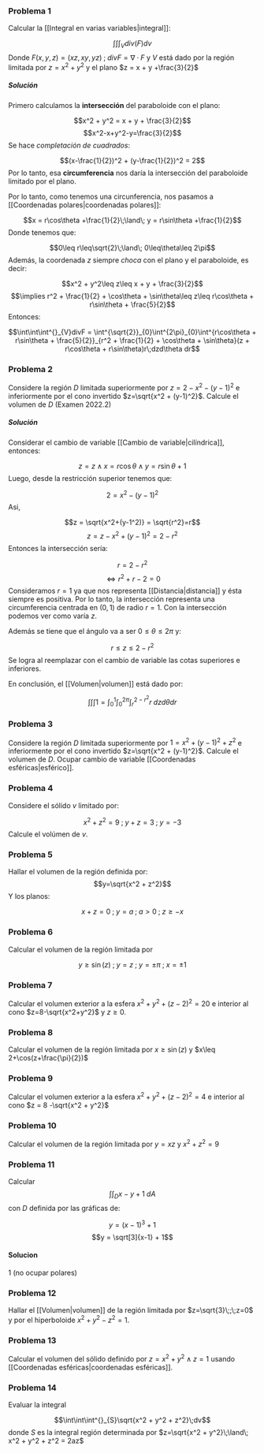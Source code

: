 
### Problema 1 

Calcular la [[Integral en varias variables|integral]]: 

$$\int\int\int_Vdiv(F)dv$$ 
Donde $F(x,y,z) = (xz, xy, yz)\;;\; divF =\nabla · F$  y $V$ está dado por la región limitada por $z = x^2 + y^2$ y el plano $z = x + y +\frac{3}{2}$ 

##### Solución 

Primero calculamos la **intersección** del paraboloide con el plano: 

$$x^2 + y^2 = x + y + \frac{3}{2}$$ $$x^2-x+y^2-y=\frac{3}{2}$$ Se hace *completación de cuadrados*: 

$$(x-\frac{1}{2})^2 + (y-\frac{1}{2})^2 = 2$$ 
Por lo tanto, esa **circumferencia** nos daría la intersección del paraboloide limitado por el plano. 

Por lo tanto, como tenemos una circunferencia, nos pasamos a [[Coordenadas polares|coordenadas polares]]: 

$$x = r\cos\theta +\frac{1}{2}\;\land\; y = r\sin\theta +\frac{1}{2}$$ 
Donde tenemos que: 

$$0\leq r\leq\sqrt{2}\;\land\; 0\leq\theta\leq 2\pi$$ 
Además, la coordenada $z$ siempre *choca* con el plano y el paraboloide, es decir: 

$$x^2 + y^2\leq z\leq x + y + \frac{3}{2}$$ $$\implies r^2 + \frac{1}{2} + \cos\theta + \sin\theta\leq z\leq r\cos\theta + r\sin\theta + \frac{5}{2}$$ 
Entonces: 

$$\int\int\int^{}_{V}divF = \int^{\sqrt{2}}_{0}\int^{2\pi}_{0}\int^{r\cos\theta + r\sin\theta + \frac{5}{2}}_{r^2 + \frac{1}{2} + \cos\theta + \sin\theta}(z + r\cos\theta + r\sin\theta)r\;dzd\theta dr$$

### Problema 2

Considere la región $D$ limitada superiormente por $z = 2-x^2-(y-1)^2$ e inferiormente por el cono invertido $z=\sqrt{x^2 + (y-1)^2}$. Calcule el volumen de $D$ (Examen 2022.2)

##### Solución 

Considerar el cambio de variable [[Cambio de variable|cilíndrica]], entonces: 

$$z=z\;\land\; x=r\cos\theta\;\land\; y=r\sin\theta + 1$$ 
Luego, desde la restricción superior tenemos que: 

$$2 =  x^2 - (y-1)^2$$ 
Asi, 

$$z = \sqrt{x^2+(y-1^2)} = \sqrt{r^2}=r$$ $$z = z-x^2 + (y-1)^2 = 2-r^2$$ 
Entonces la intersección sería: 

$$r = 2 - r^2$$ $$\iff r^2 + r - 2 = 0$$ 
Consideramos $r=1$ ya que nos representa [[Distancia|distancia]] y ésta siempre es positiva. Por lo tanto, la intersección representa una circumferencia centrada en $(0,1)$ de radio $r=1$. Con la intersección podemos ver como varía $z$. 

Además se tiene que el ángulo va a ser $0\leq\theta\leq 2\pi$ y: 

$$r\leq z\leq 2-r^2$$ 
Se logra al reemplazar con el cambio de variable las cotas superiores e inferiores. 

En conclusión, el [[Volumen|volumen]] está dado por: 

$$\int\int\int 1 = \int^{1}_{0}\int^{2\pi}_{0}\int^{2-r^2}_{r}r\;dzd\theta dr$$ 

### Problema 3

Considere la región $D$ limitada superiormente por $1 = x^2 + (y-1)^2 + z^2$ e inferiormente por el cono invertido $z=\sqrt{x^2 + (y-1)^2}$. Calcule el volumen de $D$. Ocupar cambio de variable [[Coordenadas esféricas|esférico]]. 

### Problema 4

Considere el sólido $v$ limitado por: 

$$x^2 + z^2 = 9\;;\; y + z = 3\;;\; y = -3$$ 
Calcule el volúmen de $v$. 

### Problema 5

Hallar el volumen de la región definida por: 
$$y=\sqrt{x^2 + z^2}$$ Y los planos: 

$$x + z = 0\;;\;y = a\;;\;a>0\;;\;z\geq -x$$ 
### Problema 6

Calcular el volumen de la región limitada por

$$y\geq\sin(z)\;;\;y=z\;;\;y=\pm\pi\;;\;x=\pm 1$$

### Problema 7

Calcular el volumen exterior a la esfera $x^2 + y^2 + (z-2)^2 = 20$ e interior al cono $z=8-\sqrt{x^2+y^2}$  y $z\geq 0$. 

### Problema 8

Calcular el volumen de la región limitada por $x\geq\sin(z)$ y $x\leq 2+\cos(z+\frac{\pi}{2})$

### Problema 9 

Calcular el volumen exterior a la esfera $x^2 + y^2 + (z-2)^2 = 4$ e interior al cono $z = 8 -\sqrt{x^2 + y^2}$ 

### Problema 10 

Calcular el volumen de la región limitada por $y=xz$ y $x^2 + z^2 = 9$ 

### Problema 11 

Calcular $$\int\int^{}_{D}x-y + 1\;dA$$ con $D$ definida por las gráficas de: 

$$y = (x-1)^3 + 1$$ $$y = \sqrt[3]{x-1} + 1$$ 
#### Solucion 

1 (no ocupar polares)


### Problema 12 

Hallar el [[Volumen|volumen]] de la región limitada por $z=\sqrt{3}\;;\;z=0$ y por el hiperboloide $x^2 + y^2 - z^2 = 1$. 

### Problema 13 

Calcular el volumen del sólido definido por $z=x^2 + y^2\;\land\; z = 1$ usando [[Coordenadas esféricas|coordenadas esféricas]]. 

### Problema 14 

Evaluar la integral 

$$\int\int\int^{}_{S}\sqrt{x^2 + y^2 + z^2}\;dv$$ 
donde $S$ es la integral región determinada por $z=\sqrt{x^2 + y^2}\;\land\; x^2 + y^2 + z^2 = 2az$ 
